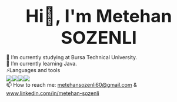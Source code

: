 ### <p align="center"><font size="12">Hi👋, I'm Metehan SOZENLI</font></p>
 🔭 I’m currently studying at Bursa Technical University.
 <br>
 🌱 I’m currently learning Java.
 <br>
 ⚡Languages and tools
 <br>
 <img src="https://img.icons8.com/fluency/36/000000/c.png"/><img src="https://img.icons8.com/stickers/36/000000/python.png"/><img src="https://img.icons8.com/color/36/000000/java-coffee-cup-logo--v1.png"/><img src="https://img.icons8.com/color/36/000000/adobe-photoshop--v1.png"/>
 <br>
 📫 How to reach me: metehansozenli60@gmail.com & www.linkedin.com/in/metehan-sozenli
 <br>
<!--
**metehansozenli/metehansozenli** is a ✨ _special_ ✨ repository because its `README.md` (this file) appears on your GitHub profile.

Here are some ideas to get you started:

- 🔭 I’m currently working on ...
-
- 👯 I’m looking to collaborate on ...
- 🤔 I’m looking for help with ...
- 💬 Ask me about ...
- 
- 😄 Pronouns: ...
- ⚡ Fun fact: ...
-->
